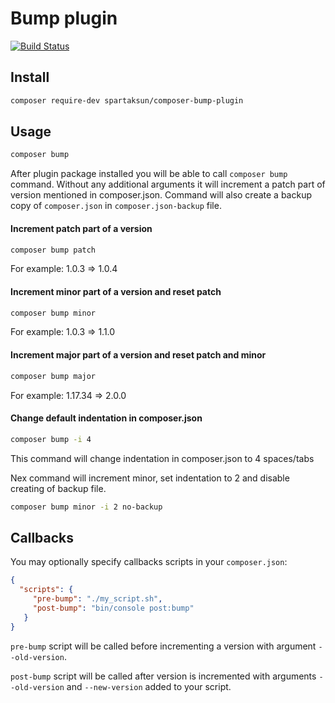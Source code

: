# Bump plugin
[![Build Status](https://travis-ci.org/spartaksun/composer-bump-plugin.svg?branch=master)](https://travis-ci.org/spartaksun/composer-bump-plugin)

## Install
```bash
composer require-dev spartaksun/composer-bump-plugin
```

## Usage
 ```bash
composer bump
```
After plugin package installed you will be able to call `composer bump` command.
Without any additional arguments it will increment a patch part of version mentioned in composer.json.
Command will also create a backup copy of `composer.json` in `composer.json-backup` file.

#### Increment patch part of a version

 ```bash
composer bump patch
```
For example: 1.0.3 => 1.0.4



#### Increment minor part of a version and reset patch

 ```bash
composer bump minor
```
For example: 1.0.3 => 1.1.0



#### Increment major part of a version and reset patch and minor

 ```bash
composer bump major
```
For example: 1.17.34 => 2.0.0


#### Change default indentation in composer.json
```bash
composer bump -i 4
```
This command will change indentation in composer.json to 4 spaces/tabs


Nex command will increment minor, set indentation to 2 and disable creating of backup file.
```bash
composer bump minor -i 2 no-backup
```

## Callbacks
You may optionally specify callbacks scripts in your `composer.json`:
```json
{
  "scripts": {
     "pre-bump": "./my_script.sh",
     "post-bump": "bin/console post:bump"
   }
}
```
`pre-bump` script will be called before incrementing a version with argument `--old-version`.

`post-bump` script will be called after version is incremented with arguments `--old-version` and `--new-version` added to your script. 
